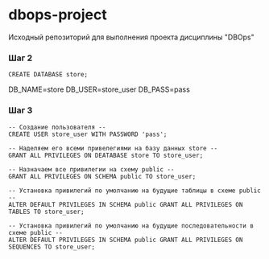 # dbops-project
Исходный репозиторий для выполнения проекта дисциплины "DBOps"

### Шаг 2
```
CREATE DATABASE store;
```
DB_NAME=store
DB_USER=store_user
DB_PASS=pass

### Шаг 3
```
-- Создание пользователя --
CREATE USER store_user WITH PASSWORD 'pass';

-- Наделяем его всеми привелегиями на базу данных store --
GRANT ALL PRIVILEGES ON DEATABASE store TO store_user;

-- Назначаем все привилегии на схему public --
GRANT ALL PRIVILEGES ON SCHEMA public TO store_user;

-- Установка привилегий по умолчанию на будущие таблицы в схеме public --
ALTER DEFAULT PRIVILEGES IN SCHEMA public GRANT ALL PRIVILEGES ON TABLES TO store_user;

-- Установка привилегий по умолчанию на будущие последовательности в схеме public --
ALTER DEFAULT PRIVILEGES IN SCHEMA public GRANT ALL PRIVILEGES ON SEQUENCES TO store_user;
```
